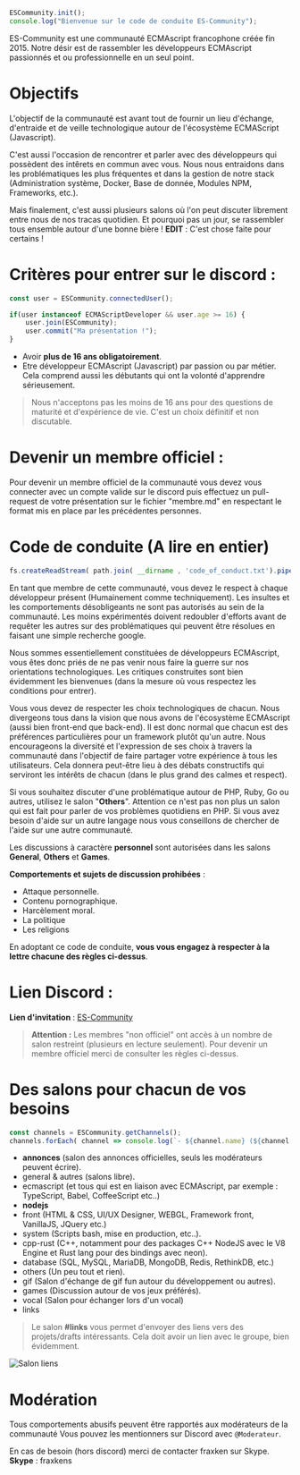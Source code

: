 ```javascript
ESCommunity.init();
console.log("Bienvenue sur le code de conduite ES-Community");
```

ES-Community est une communauté ECMAscript francophone créée fin 2015. Notre désir est de rassembler les développeurs ECMAscript passionnés et ou professionnelle en un seul point.

# Objectifs 

L'objectif de la communauté est avant tout de fournir un lieu d'échange, d'entraide et de veille technologique autour de l'écosystème ECMAScript (Javascript).

C'est aussi l'occasion de rencontrer et parler avec des développeurs qui possèdent des intêrets en commun avec vous. Nous nous entraidons dans les problématiques les plus fréquentes et dans la gestion de notre stack (Administration système, Docker, Base de donnée, Modules NPM, Frameworks, etc.). 

Mais finalement, c'est aussi plusieurs salons où l'on peut discuter librement entre nous de nos tracas quotidien. Et pourquoi pas un jour, se rassembler tous ensemble autour d'une bonne bière !
**EDIT** : C'est chose faite pour certains !

# Critères pour entrer sur le discord : 

```javascript
const user = ESCommunity.connectedUser(); 

if(user instanceof ECMAScriptDeveloper && user.age >= 16) {
    user.join(ESCommunity);
    user.commit("Ma présentation !");
}
```

- Avoir **plus de 16 ans obligatoirement**.
- Etre développeur ECMAscript (Javascript) par passion ou par métier. Cela comprend aussi les débutants qui ont la volonté d'apprendre sérieusement.

> Nous n'acceptons pas les moins de 16 ans pour des questions de maturité et d'expérience de vie. C'est un choix définitif et non discutable.

# Devenir un membre officiel : 

Pour devenir un membre officiel de la communauté vous devez vous connecter avec un compte valide sur le discord puis effectuez un pull-request de votre présentation sur le fichier "membre.md" en respectant le format mis en place par les précédentes personnes.

# Code de conduite (A lire en entier)

```javascript
fs.createReadStream( path.join( __dirname , 'code_of_conduct.txt').pipe(process.stdout);
```

En tant que membre de cette communauté, vous devez le respect à chaque développeur présent (Humainement comme techniquement). Les insultes et les comportements désobligeants ne sont pas autorisés au sein de la communauté. Les moins expérimentés doivent redoubler d'efforts avant de requêter les autres sur des problématiques qui peuvent être résolues en faisant une simple recherche google. 

Nous sommes essentiellement constituées de développeurs ECMAscript, vous êtes donc priés de ne pas venir nous faire la guerre sur nos orientations technologiques. Les critiques construites sont bien évidemment les bienvenues (dans la mesure où vous respectez les conditions pour entrer).

Vous vous devez de respecter les choix technologiques de chacun. Nous divergeons tous dans la vision que nous avons de l'écosystème ECMAscript (aussi bien front-end que back-end). Il est donc normal que chacun est des préférences particulières pour un framework plutôt qu'un autre. Nous encourageons la diversité et l'expression de ses choix à travers la communauté dans l'objectif de faire partager votre expérience à tous les utilisateurs. Cela donnera peut-être lieu à des débats constructifs qui serviront les intérêts de chacun (dans le plus grand des calmes et respect).

Si vous souhaitez discuter d'une problématique autour de PHP, Ruby, Go ou autres, utilisez le salon "**Others**". Attention ce n'est pas non plus un salon qui est fait pour parler de vos problèmes quotidiens en PHP. Si vous avez besoin d'aide sur un autre langage nous vous conseillons de chercher de l'aide sur une autre communauté.

Les discussions à caractère **personnel** sont autorisées dans les salons **General**, **Others** et **Games**. 

**Comportements et sujets de discussion prohibées** : 

- Attaque personnelle. 
- Contenu pornographique. 
- Harcèlement moral.
- La politique
- Les religions

En adoptant ce code de conduite, **vous vous engagez à respecter à la lettre chacune des règles ci-dessus**. 

# Lien Discord : 

**Lien d'invitation** : [ES-Community](https://discord.gg/DTRKewP)

> **Attention :** Les membres "non officiel" ont accès à un nombre de salon restreint (plusieurs en lecture seulement). Pour devenir un membre officiel merci de consulter les règles ci-dessus.

# Des salons pour chacun de vos besoins  

```javascript
const channels = ESCommunity.getChannels(); 
channels.forEach( channel => console.log(`- ${channel.name} (${channel.description})`) );
```

- **annonces** (salon des annonces officielles, seuls les modérateurs peuvent écrire).
- general & autres (salons libre).
- ecmascript (et tous qui est en liaison avec ECMAscript, par exemple : TypeScript, Babel, CoffeeScript etc..) 
- **nodejs**
- front (HTML & CSS, UI/UX Designer, WEBGL, Framework front, VanillaJS, JQuery etc.) 
- system (Scripts bash, mise en production, etc..).
- cpp-rust (C++, notamment pour des packages C++ NodeJS avec le V8 Engine et Rust lang pour des bindings avec neon).
- database (SQL, MySQL, MariaDB, MongoDB, Redis, RethinkDB, etc.) 
- others (Un peu tout et rien).
- gif (Salon d'échange de gif fun autour du développement ou autres).
- games (Discussion autour de vos jeux préférés).
- vocal (Salon pour échanger lors d'un vocal)
- links

> Le salon **#links** vous permet d'envoyer des liens vers des projets/drafts intéressants. Cela doit avoir un lien avec le groupe, bien évidemment. 

![Salon liens](https://i.imgur.com/Vs09TyU.png)

# Modération  

Tous comportements abusifs peuvent être rapportés aux modérateurs de la communauté Vous pouvez les mentionners sur Discord avec `@Moderateur`.

En cas de besoin (hors discord) merci de contacter fraxken sur Skype.
**Skype** : fraxkens 

